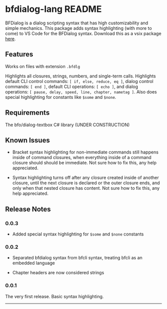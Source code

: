 # bfdialog-lang README

BFDialog is a dialog scripting syntax that has high customizability and simple mechanics. This package adds syntax highlighting (with more to come) to VS Code for the BFDialog syntax. Download this as a vsix package [here](https://drive.google.com/file/d/1AKoA3nzmrQNnbqsbbRp3M_vx2RXD-qB4/view?usp=sharing).

## Features

Works on files with extension `.bfdlg`

Highlights all closures, strings, numbers, and single-term calls. Highlights default CLI control commands: `[ if, else, reduce, eq ]`, dialog control commands: `[ end ]`, default CLI operations: `[ echo ]`, and dialog operations: `[ pause, delay, speed, line, chapter, nametag ]`. Also does special highlighting for constants like `$some` and `$none`.

## Requirements

The bfo/dialog-textbox C# library (UNDER CONSTRUCTION)

## Known Issues

- Bracket syntax highlighting for non-immediate commands still happens inside of command closures, when everything inside of a command closure should should be immediate. Not sure how to fix this, any help appreciated.

- Syntax highlighting turns off after any closure created inside of another closure, until the next closure is declared or the outer closure ends, and only when that nested closure has content. Not sure how to fix this, any help appreciated.

## Release Notes

### 0.0.3

- Added special syntax highlighting for `$some` and `$none` constants

### 0.0.2

- Separated bfdialog syntax from bfcli syntax, treating bfcli as an embedded language

- Chapter headers are now considered strings

### 0.0.1

The very first release. Basic syntax highlighting.

---
